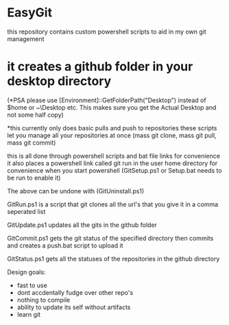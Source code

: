 # EasyGit

this repository contains custom powershell scripts to aid in my own git management
# it creates a github folder in your desktop directory 
(*PSA please use [Environment]::GetFolderPath("Desktop") instead of $home or ~\Desktop etc. This makes sure you get the Actual Desktop and not some half copy)

*this currently only does basic pulls and push to repositories
these scripts let you manage all your repositories at once
(mass git clone, mass git pull, mass git commit)

this is all done through powershell scripts and bat file links for convenience it also places a powershell link called git run in the user home directory for convenience when you start powershell (GitSetup.ps1 or Setup.bat needs to be run to enable it)

The above can be undone with (GitUninstall.ps1)

GitRun.ps1 is a script that git clones all the url's that you give it in a comma seperated list

GitUpdate.ps1 updates all the gits in the github folder

GitCommit.ps1 gets the git status of the specified directory then commits and creates a push.bat script to upload it

GitStatus.ps1 gets all the statuses of the repositories in the github directory


Design goals:
  - fast to use
  - dont accdentally fudge over other repo's
  - nothing to compile
  - ability to update its self without artifacts
  - learn git
